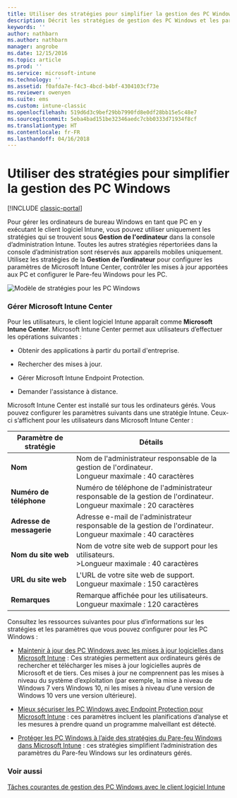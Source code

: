 ```yaml
---
title: Utiliser des stratégies pour simplifier la gestion des PC Windows
description: Décrit les stratégies de gestion des PC Windows et les paramètres de Microsoft Intune Center.
keywords: ''
author: nathbarn
ms.author: nathbarn
manager: angrobe
ms.date: 12/15/2016
ms.topic: article
ms.prod: ''
ms.service: microsoft-intune
ms.technology: ''
ms.assetid: f0afda7e-f4c3-4bcd-b4bf-4304103cf73e
ms.reviewer: owenyen
ms.suite: ems
ms.custom: intune-classic
ms.openlocfilehash: 519d6d3c9bef29bb7990fd8e0df28bb15e5c48e7
ms.sourcegitcommit: 5eba4bad151be32346aedc7cbb0333d71934f8cf
ms.translationtype: HT
ms.contentlocale: fr-FR
ms.lasthandoff: 04/16/2018
---
```

# <a name="use-policies-to-simplify-windows-pc-management"></a>Utiliser des stratégies pour simplifier la gestion des PC Windows

[!INCLUDE [classic-portal](../includes/classic-portal.md)]

Pour gérer les ordinateurs de bureau Windows en tant que PC en y exécutant le client logiciel Intune, vous pouvez utiliser uniquement les stratégies qui se trouvent sous **Gestion de l'ordinateur** dans la console d’administration Intune. Toutes les autres stratégies répertoriées dans la console d’administration sont réservés aux appareils mobiles uniquement. Utilisez les stratégies de la **Gestion de l’ordinateur** pour configurer les paramètres de Microsoft Intune Center, contrôler les mises à jour apportées aux PC et configurer le Pare-feu Windows pour les PC.

![Modèle de stratégies pour les PC Windows](../media/pc_policy_template.png)

### <a name="manage-the-microsoft-intune-center"></a>Gérer Microsoft Intune Center
Pour les utilisateurs, le client logiciel Intune apparaît comme **Microsoft Intune Center**. Microsoft Intune Center permet aux utilisateurs d’effectuer les opérations suivantes :

-   Obtenir des applications à partir du portail d'entreprise.

-   Rechercher des mises à jour.

-   Gérer Microsoft Intune Endpoint Protection.

-  Demander l'assistance à distance.

Microsoft Intune Center est installé sur tous les ordinateurs gérés. Vous pouvez configurer les paramètres suivants dans une stratégie Intune. Ceux-ci s’affichent pour les utilisateurs dans Microsoft Intune Center :

|Paramètre de stratégie|Détails|
|------------------|--------------------|
|**Nom**|Nom de l'administrateur responsable de la gestion de l'ordinateur.<br />Longueur maximale : 40 caractères|
|**Numéro de téléphone**|Numéro de téléphone de l'administrateur responsable de la gestion de l'ordinateur.<br />Longueur maximale : 20 caractères|
|**Adresse de messagerie**|Adresse e-mail de l'administrateur responsable de la gestion de l'ordinateur.<br />Longueur maximale : 40 caractères|
|**Nom du site web**|Nom de votre site web de support pour les utilisateurs.<br />>Longueur maximale : 40 caractères|
|**URL du site web**|L'URL de votre site web de support.<br />Longueur maximale : 150 caractères|
|**Remarques**|Remarque affichée pour les utilisateurs.<br />Longueur maximale : 120 caractères|

Consultez les ressources suivantes pour plus d’informations sur les stratégies et les paramètres que vous pouvez configurer pour les PC Windows :

- [Maintenir à jour des PC Windows avec les mises à jour logicielles dans Microsoft Intune](keep-windows-pcs-up-to-date-with-software-updates-in-microsoft-intune.md) : Ces stratégies permettent aux ordinateurs gérés de rechercher et télécharger les mises à jour logicielles auprès de Microsoft et de tiers. Ces mises à jour ne comprennent pas les mises à niveau du système d’exploitation (par exemple, la mise à niveau de Windows 7 vers Windows 10, ni les mises à niveau d’une version de Windows 10 vers une version ultérieure).

- [Mieux sécuriser les PC Windows avec Endpoint Protection pour Microsoft Intune](help-secure-windows-pcs-with-endpoint-protection-for-microsoft-intune.md) : ces paramètres incluent les planifications d’analyse et les mesures à prendre quand un programme malveillant est détecté.

- [Protéger les PC Windows à l’aide des stratégies du Pare-feu Windows dans Microsoft Intune](help-protect-windows-pcs-using-windows-firewall-policies-in-microsoft-intune.md) : ces stratégies simplifient l’administration des paramètres du Pare-feu Windows sur les ordinateurs gérés.


### <a name="see-also"></a>Voir aussi

[Tâches courantes de gestion des PC Windows avec le client logiciel Intune](common-windows-pc-management-tasks-with-the-microsoft-intune-computer-client.md)
